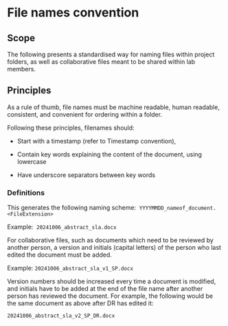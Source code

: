 # File names convention

## Scope

The following presents a standardised way for naming files within project folders, as well as collaborative files meant to be shared within lab members. 

## Principles

As a rule of thumb, file names must be machine readable, human readable, consistent, and convenient for ordering within a folder. 

Following these principles, filenames should: 

- Start with a timestamp (refer to Timestamp convention), 

- Contain key words explaining the content of the document, using lowercase 

- Have underscore separators between key words  

### Definitions 

This generates the following naming scheme: 
`YYYYMMDD_nameof_document.<FileExtension>`

Example: 
`20241006_abstract_sla.docx` 

For collaborative files, such as documents which need to be reviewed by another person, a version and initials (capital letters) of the person who last edited the document must be added.  

Example:
`20241006_abstract_sla_v1_SP.docx` 

Version numbers should be increased every time a document is modified, and initials have to be added at the end of the file name after another person has reviewed the document. For example, the following would be the same document as above after DR has edited it: 

`20241006_abstract_sla_v2_SP_DR.docx`
